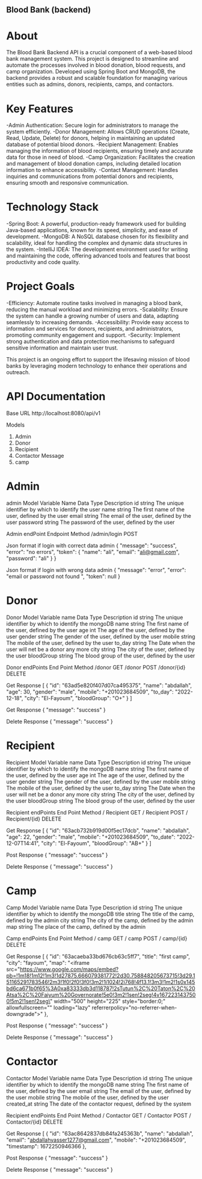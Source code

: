 ## Blood Bank (backend)
# About
The Blood Bank Backend API is a crucial component of a web-based blood bank management system. This project is designed to streamline and automate the processes involved in blood donation, blood requests, and camp organization. Developed using Spring Boot and MongoDB, the backend provides a robust and scalable foundation for managing various entities such as admins, donors, recipients, camps, and contactors.

# Key Features
-Admin Authentication: Secure login for administrators to manage the system efficiently.
-Donor Management: Allows CRUD operations (Create, Read, Update, Delete) for donors, helping in maintaining an updated database of potential blood donors.
-Recipient Management: Enables managing the information of blood recipients, ensuring timely and accurate data for those in need of blood.
-Camp Organization: Facilitates the creation and management of blood donation camps, including detailed location information to enhance accessibility.
-Contact Management: Handles inquiries and communications from potential donors and recipients, ensuring smooth and responsive communication.
# Technology Stack
-Spring Boot: A powerful, production-ready framework used for building Java-based applications, known for its speed, simplicity, and ease of development.
-MongoDB: A NoSQL database chosen for its flexibility and scalability, ideal for handling the complex and dynamic data structures in the system.
-IntelliJ IDEA: The development environment used for writing and maintaining the code, offering advanced tools and features that boost productivity and code quality.
# Project Goals
-Efficiency: Automate routine tasks involved in managing a blood bank, reducing the manual workload and minimizing errors.
-Scalability: Ensure the system can handle a growing number of users and data, adapting seamlessly to increasing demands.
-Accessibility: Provide easy access to information and services for donors, recipients, and administrators, promoting community engagement and support.
-Security: Implement strong authentication and data protection mechanisms to safeguard sensitive information and maintain user trust.

This project is an ongoing effort to support the lifesaving mission of blood banks by leveraging modern technology to enhance their operations and outreach.

# API Documentation 


Base URL 
http://localhost:8080/api/v1

Models 
1.	Admin
2.	Donor
3.	Recipient
4.	Contactor Message
5.	camp


# Admin

admin Model
Variable Name 	Data Type	Description
id	string	The unique identifier by which to identify the user
name	string	The first name of the user, defined by the user
email	string	The email of the user, defined by the user
password	string	The password of the user, defined by the user

Admin endPoint
Endpoint	Method
/admin/login	POST

Json format if login with correct data admin
{
    "message": "success",
    "error": "no errors",
    "token": {
        "name": "ali",
        "email": "ali@gmail.com",
        "password": "ali"
    }
}

Json format if login with wrong data admin
{
    "message": "error",
    "error": "email or password not found  ",
    "token": null
}




# Donor

Donor Model
Variable name	Data Type	Description
id	string	The unique identifier by which to identify the mongoDB
name	string	The first name of the user, defined by the user
age	int	The age of the user, defined by the user
gender	string	The gender of the user, defined by the user
mobile	string	The mobile of the user, defined by the user
to_day	string	The Date when the user will net be a donor any more
city	string	The city of the user, defined by the user
bloodGroup	string	The blood group of the user, defined by the user

Donor endPoints
End Point	Method
/donor	GET
/donor	POST
/donor/{id}	DELETE

Get Response
[
    {
        "id": "63ad5e820f407d07ca495375",
        "name": "abdallah",
        "age": 30,
        "gender": "male",
        "mobile": "+201023684509",
        "to_day": "2022-12-18",
        "city": "El-Fayoum",
        "bloodGroup": "O+"
    }
]

Get Response
{
    "message": "success"
}

Delete Response
{
    "message": "success"
}

# Recipient
Recipient Model
Variable name	Data Type	Description
id	string	The unique identifier by which to identify the mongoDB
name	string	The first name of the user, defined by the user
age	int	The age of the user, defined by the user
gender	string	The gender of the user, defined by the user
mobile	string	The mobile of the user, defined by the user
to_day	string	The Date when the user will net be a donor any more
city	string	The city of the user, defined by the user
bloodGroup	string	The blood group of the user, defined by the user

Recipient endPoints
End Point	Method
/ Recipient	GET
/ Recipient	POST
/ Recipient/{id}	DELETE

Get Response
[
    {
        "id": "63acb732b919d00f5ec17dcb",
        "name": "abdallah",
        "age": 22,
        "gender": "male",
        "mobile": "+201023684509",
        "to_date": "2022-12-07T14:41",
        "city": "El-Fayoum",
        "bloodGroup": "AB+"
    }
]

Post Response
{
    "message": "success"
}

Delete Response
{
    "message": "success"
}

# Camp
Camp Model
Variable name	Data Type	Description
id	string	The unique identifier by which to identify the mongoDB
title	string	The title of the camp, defined by the admin
city	string	The city of the camp, defined by the admin
map	string	The place of the camp, defined by the admin

Camp endPoints
End Point	Method
/ camp	GET
/ camp	POST
/ camp/{id}	DELETE

Get Response
[
    {
        "id": "63acaeba33bd676cb63c5ff7",
        "title": "first camp",
        "city": "fayoum",
        "map": "<iframe src=\"https://www.google.com/maps/embed?pb=!1m18!1m12!1m3!1d27875.666079381772!2d30.758848205673715!3d29.151165291783546!2m3!1f0!2f0!3f0!3m2!1i1024!2i768!4f13.1!3m3!1m2!1s0x145bd6ca671b0f65%3A0xa83333db3d118787!2sTutun%2C%20Taton%2C%20Atsa%2C%20Faiyum%20Governorate!5e0!3m2!1sen!2seg!4v1672231437500!5m2!1sen!2seg\" width=\"500\" height=\"225\" style=\"border:0;\" allowfullscreen=\"\" loading=\"lazy\" referrerpolicy=\"no-referrer-when-downgrade\"></iframe>"
    },

Post Response
{
    "message": "success"
}

Delete Response
{
    "message": "success"
}


# Contactor
Contactor Model
Variable name	Data Type	Description
id	string	The unique identifier by which to identify the mongoDB
name	string	The first name of the user, defined by the user
email	string	The email of the user, defined by the user
mobile	string	The mobile of the user, defined by the user
created_at 	string	The date of the contactor request, defined by the system

Recipient endPoints
End Point	Method
/ Contactor	GET
/ Contactor	POST
/ Contactor/{id}	DELETE

Get Response
[
    {
        "id": "63ac8642837db84fa245363b",
        "name": "abdallah",
        "email": "abdallahyasser1277@gmail.com",
        "mobile": "+201023684509",
        "timestamp": 1672250946366
    },

Post Response
{
    "message": "success"
}

Delete Response
{
    "message": "success"
}
